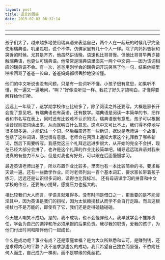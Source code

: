 ```yaml
---
layout: post
title: 语言的困惑
date: 2015-02-03 06:32:14
---
```


<meta http-equiv='Content-Type' content='text/html; charset=utf-8' />

---

---

孩子们大了，越来越多地使用瑞典语来表达自己，两个人在一起玩的时候几乎完全使用瑞典语，叽里呱啦，说个不停，仿佛家里有几十个人一样。除了向妈妈告状和哭诉的时候。尤其是齐齐，他虽然讲话晚，语速也比哥哥慢。但他比哥哥早两岁接触瑞典语，也更认可瑞典语。他常常是瑞典语里面夹一两个中文词——因为该词相应的瑞典语不会。有一次，爸爸用刚学会的瑞典词开玩笑骂了他一句，结果他噼里啪啦回骂了爸爸一长串，爸爸妈妈都很丢脸地没听懂。

他们的中文听说也没有问题，只是有一些词听不懂。小孩子很有意思，如果听不懂，就一遍又一遍地问，“啊？”好像没听见一样。我花了好久才搞明白，才懂得要解释给他们听。

远远上一年级了，这学期学校作业比较多了，除了阅读之外还要写。大概是家长开会提了意见吧。有瑞典语也有英语，还有数学。瑞典语是阅读一本简单的书，把作者和书名写在表上，同时还有比较难不认识的词。瑞典语很有意思，孩子可以根据读音规则把词读出来，从而就明白什么意思。这点中文可比不上，我们得不停地写很多很多遍，才能记住一个词。然后每周还有一些新词，据说是老师讲一个故事，包括了这些词语，感觉很有意思。老师会在网页上通知大家这个礼拜教了哪些新词，然后下周要听写。我感觉这三个礼拜远远进步很大，从开始的完全不会拼，现在已经大部分会拼了，也许是这个礼拜的作业比较简单吧。辅导远远瑞典语对我来说真的有些力不从心，但是对我也有好处，可以跟在后面慢慢学习。

最近英语老师出差了，所以布置作业比较多，里面也有一本比较简单的书，要求每天读一遍。还有一些数学作业。同时老师列出一百个基本词汇，要求家长带着孩子练习。远远还是认识很多词的，读得也比我标准。
还有母语课学习的拼音和中文学校的作业，还要练小提琴，感觉压力也挺大的。

相比较我们大人而言，学语言就难得多。没有时间是借口之一，更重要的是不能浸淫其中，因为英语是我们的拐杖，因为太依赖拐杖从而学不会自行走路。而且这根拐杖也不是万能的，即使有了它，我们还是走得磕磕碰碰。

今天被人嘲笑不成功。是的，我不成功，也不会怪罪他人。我早就学会不推卸责任，学会为自己的选择和所必须承担的后果负责。我尽我的职责，爱我的孩子，为他们付出时间和陪伴他们一起成长。

什么是成功呢？事业有成？还是家庭幸福？是为大众所熟悉和认可，是赚到钱，还是求得内心的平静？我不追求那虚妄的成功，我只希望自己独立而坚强，不依附任何人而生，自己成为一棵树，而不是攀缘的菟丝花。


